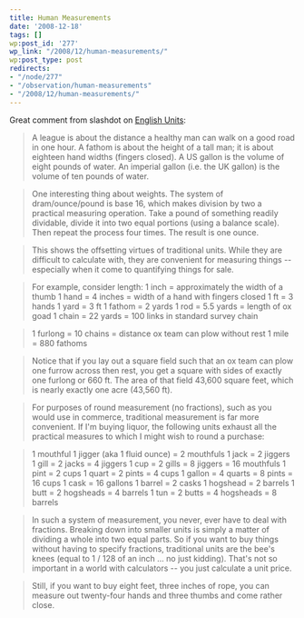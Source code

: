 ```yaml
---
title: Human Measurements
date: '2008-12-18'
tags: []
wp:post_id: '277'
wp_link: "/2008/12/human-measurements/"
wp:post_type: post
redirects:
- "/node/277"
- "/observation/human-measurements"
- "/2008/12/human-measurements/"
---
```


Great comment from slashdot on [English Units](http://tech.slashdot.org/comments.pl?sid=1066141&cid=26159359):

>

> A league is about the distance a healthy man can walk on a good road in one hour. A fathom is about the height of a tall man; it is about eighteen hand widths (fingers closed). A US gallon is the volume of eight pounds of water. An imperial gallon (i.e. the UK gallon) is the volume of ten pounds of water.

> One interesting thing about weights. The system of dram/ounce/pound is base 16, which makes division by two a practical measuring operation. Take a pound of something readily dividable, divide it into two equal portions (using a balance scale). Then repeat the process four times. The result is one ounce.

> This shows the offsetting virtues of traditional units. While they are difficult to calculate with, they are convenient for measuring things -- especially when it come to quantifying things for sale.

> For example, consider length:
1 inch = approximately the width of a thumb
1 hand = 4 inches = width of a hand with fingers closed
1 ft = 3 hands
1 yard = 3 ft
1 fathom = 2 yards
1 rod = 5.5 yards = length of ox goad
1 chain = 22 yards = 100 links in standard survey chain

> 1 furlong = 10 chains = distance ox team can plow without rest
1 mile = 880 fathoms

>

> Notice that if you lay out a square field such that an ox team can plow one furrow across then rest, you get a square with sides of exactly one furlong or 660 ft. The area of that field 43,600 square feet, which is nearly exactly one acre (43,560 ft).

> For purposes of round measurement (no fractions), such as you would use in commerce, traditional measurement is far more convenient. If I'm buying liquor, the following units exhaust all the practical measures to which I might wish to round a purchase:

> 1 mouthful
1 jigger (aka 1 fluid ounce) = 2 mouthfuls
1 jack = 2 jiggers
1 gill = 2 jacks = 4 jiggers
1 cup = 2 gills = 8 jiggers = 16 mouthfuls
1 pint = 2 cups
1 quart = 2 pints = 4 cups
1 gallon = 4 quarts = 8 pints = 16 cups
1 cask = 16 gallons
1 barrel = 2 casks
1 hogshead = 2 barrels
1 butt = 2 hogsheads = 4 barrels
1 tun = 2 butts = 4 hogsheads = 8 barrels

> In such a system of measurement, you never, ever have to deal with fractions. Breaking down into smaller units is simply a matter of dividing a whole into two equal parts. So if you want to buy things without having to specify fractions, traditional units are the bee's knees (equal to 1 / 128 of an inch ... no just kidding). That's not so important in a world with calculators -- you just calculate a unit price.

> Still, if you want to buy eight feet, three inches of rope, you can measure out twenty-four hands and three thumbs and come rather close.

